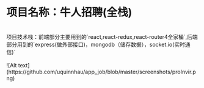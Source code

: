 # 项目名称：牛人招聘(全栈)<br/>
<br/>
项目技术栈：前端部分主要用到的`react,react-redux,react-router4全家桶`,后端部分用到的`express(做外部接口)，mongodb（储存数据），socket.io(实时通信)`<br/>
<br/>
![Alt text](https://github.com/uquinnhau/app_job/blob/master/screenshots/proInvir.png)
